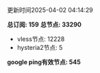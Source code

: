 更新时间2025-04-02 04:14:29

**总订阅: 159**
**总节点: 33290**
- vless节点: 12228
- hysteria2节点: 5

**google ping有效节点: 545**
